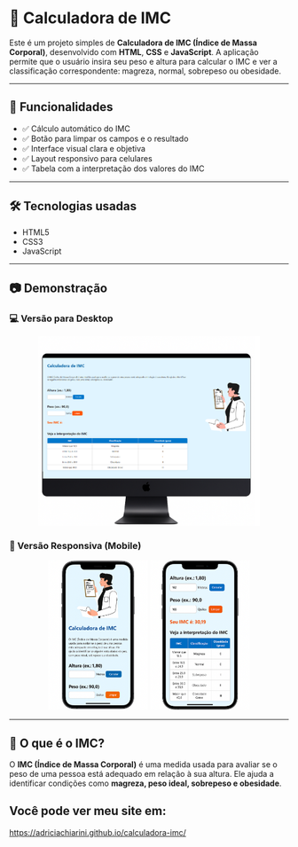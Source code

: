 # 🧮 Calculadora de IMC

Este é um projeto simples de **Calculadora de IMC (Índice de Massa Corporal)**, desenvolvido com **HTML**, **CSS** e **JavaScript**. A aplicação permite que o usuário insira seu peso e altura para calcular o IMC e ver a classificação correspondente: magreza, normal, sobrepeso ou obesidade.

---

## 🚀 Funcionalidades

- ✅ Cálculo automático do IMC
- ✅ Botão para limpar os campos e o resultado
- ✅ Interface visual clara e objetiva
- ✅ Layout responsivo para celulares
- ✅ Tabela com a interpretação dos valores do IMC

---

## 🛠️ Tecnologias usadas

- HTML5  
- CSS3  
- JavaScript   

---


## 📷 Demonstração

### 💻 Versão para Desktop

<p align="center">
  <img src="./assets/calc-imc-pc.png" alt="Versão Desktop do site" width="400">
</p>

### 📱 Versão Responsiva (Mobile)

<p align="center">
  <img src="./assets/imc-responsivo1.png" alt="Versão mobile 1" width="180">
  <img src="./assets/imc-responsivo2.png" alt="Versão mobile 2" width="180">
</p>

---

## 🧠 O que é o IMC?

O **IMC (Índice de Massa Corporal)** é uma medida usada para avaliar se o peso de uma pessoa está adequado em relação à sua altura. Ele ajuda a identificar condições como **magreza, peso ideal, sobrepeso e obesidade**.


## Você pode ver meu site em:

https://adriciachiarini.github.io/calculadora-imc/
